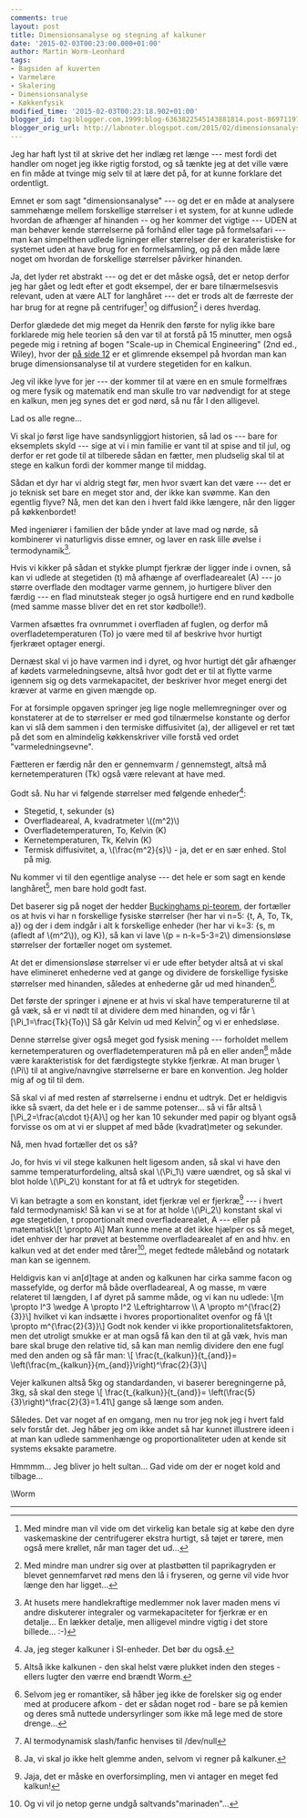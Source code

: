 ```yaml
---
comments: true
layout: post
title: Dimensionsanalyse og stegning af kalkuner
date: '2015-02-03T00:23:00.000+01:00'
author: Martin Worm-Leonhard
tags:
- Bagsiden af kuverten
- Varmelære
- Skalering
- Dimensionsanalyse
- Køkkenfysik
modified_time: '2015-02-03T00:23:18.902+01:00'
blogger_id: tag:blogger.com,1999:blog-6363822545143881814.post-8697119742235500246
blogger_orig_url: http://labnoter.blogspot.com/2015/02/dimensionsanalyse-og-stegning-af.html
---
```


Jeg har haft lyst til at skrive det her indlæg ret længe --- mest fordi
det handler om noget jeg ikke rigtig forstod, og så tænkte jeg at det
ville være en fin måde at tvinge mig selv til at lære det på, for at
kunne forklare det ordentligt.

Emnet er som sagt "dimensionsanalyse" --- og det er en måde at analysere
sammehænge mellem forskellige størrelser i et system, for at kunne
udlede hvordan de afhænger af hinanden -- og her kommer det vigtige ---
UDEN at man behøver kende størrelserne på forhånd eller tage på
formelsafari --- man kan simpelthen udlede ligninger eller størrelser der
er karateristiske for systemet uden at have brug for en formelsamling,
og på den måde lære noget om hvordan de forskellige størrelser påvirker
hinanden.

Ja, det lyder ret abstrakt --- og det er det måske også, det er netop
derfor jeg har gået og ledt efter et godt eksempel, der er bare
tilnærmelsesvis relevant, uden at være ALT for langhåret --- det er trods
alt de færreste der har brug for at regne på centrifuger[^1] og
diffusion[^2] i deres hverdag.

Derfor glædede det mig meget da Henrik den første for nylig ikke bare
forklarede mig hele teorien så den var til at forstå på 15 minutter, men
også pegede mig i retning af bogen "Scale-up in Chemical Engineering"
(2nd ed., Wiley), hvor der [på side
12](http://books.google.dk/books?id=iz-v6-veOSgC&lpg=PP1&pg=PA12#v=onepage&q&f=false)
er et glimrende eksempel på hvordan man kan bruge dimensionsanalyse til
at vurdere stegetiden for en kalkun.

Jeg vil ikke lyve for jer --- der kommer til at være en en smule
formelfræs og mere fysik og matematik end man skulle tro var nødvendigt
for at stege en kalkun, men jeg synes det er god nørd, så nu får I den
alligevel.

Lad os alle regne...

Vi skal jo først lige have sandsynliggjort historien, så lad os ---
bare for eksemplets skyld --- sige at vi i min familie er vant til at
spise and til jul, og derfor er ret gode til at tilberede sådan en
fætter, men pludselig skal til at stege en kalkun fordi der kommer mange
til middag. 

Sådan et dyr har vi aldrig stegt før, men hvor svært kan det
være --- det er jo teknisk set bare en meget stor and, der ikke kan
svømme. Kan den egentlig flyve? Nå, men det kan den i hvert fald ikke
længere, når den ligger på køkkenbordet!

Med ingeniører i familien der både ynder at lave mad og nørde, så
kombinerer vi naturligvis disse emner, og laver en rask lille øvelse i
termodynamik[^3].

Hvis vi kikker på sådan et stykke plumpt fjerkræ der ligger inde i
ovnen, så kan vi udlede at stegetiden (t) må afhænge af overfladearealet
(A) --- jo større overflade den modtager varme gennem, jo hurtigere bliver
den færdig --- en flad minutsteak steger jo også hurtigere end en rund
kødbolle (med samme masse bliver det en ret stor kødbolle!).

Varmen afsættes fra ovnrummet i overfladen af fuglen, og derfor må
overfladetemperaturen (To) jo være med til af beskrive hvor hurtigt
fjerkræet optager energi.

Dernæst skal vi jo have varmen ind i dyret, og hvor hurtigt dét går
afhænger af kødets varmeledningsevne, altså hvor godt det er til at
flytte varme igennem sig og dets varmekapacitet, der beskriver hvor
meget energi det kræver at varme en given mængde op.

For at forsimple opgaven springer jeg lige nogle mellemregninger over og
konstaterer at de to størrelser er med god tilnærmelse konstante og
derfor kan vi slå dem sammen i den termiske diffusivitet (a), der
alligevel er ret tæt på det som en almindelig køkkenskriver ville forstå
ved ordet "varmeledningsevne".

Fætteren er færdig når den er gennemvarm / gennemstegt, altså må
kernetemperaturen (Tk) også være relevant at have med.

Godt så. Nu har vi følgende størrelser med følgende enheder[^4]:


-   Stegetid, t, sekunder (s)
-   Overfladeareal, A, kvadratmeter \\((m^2)\\)
-   Overfladetemperaturen, To, Kelvin (K)
-   Kernetemperaturen, Tk, Kelvin (K)
-   Termisk diffusivitet, a, \\(\frac{m^2}{s}\\) - ja, det er en
    sær enhed. Stol på mig.


Nu kommer vi til den egentlige analyse --- det hele er som sagt en kende
langhåret[^5], men bare hold godt fast. 

Det baserer sig på noget der hedder [Buckinghams
pi-teorem](http://en.wikipedia.org/wiki/Buckingham_%CF%80_theorem), der
fortæller os at hvis vi har n forskellige fysiske størrelser (her har vi
n=5: {t, A, To, Tk, a}) og der i dem indgår i alt k forskellige enheder
(her har vi k=3: {s, m (afledt af \\(m^2\\)), og K}), så kan vi lave \\(p =
n-k=5-3=2\\) dimensionsløse størrelser der fortæller noget om systemet. 

At det er dimensionsløse størrelser vi er ude efter betyder altså at vi
skal have elimineret enhederne ved at gange og dividere de forskellige
fysiske størrelser med hinanden, således at enhederne går ud med
hinanden[^6].

Det første der springer i øjnene er at hvis vi skal have temperaturerne
til at gå væk, så er vi nødt til at dividere dem med hinanden, og vi får
\\[\Pi_1=\frac{Tk}{To}\\] Så går Kelvin ud med Kelvin[^7] og vi er
enhedsløse. 

Denne størrelse giver også meget god fysisk mening --- forholdet mellem
kernetemperaturen og overfladetemperaturen må på en eller anden[^8]
måde være karakteristisk for det færdigstegte stykke fjerkræ. At man
bruger \\(\Pi\\) til at angive/navngive størrelserne er bare en
konvention. Jeg holder mig af og til til dem.

Så skal vi af med resten af størrelserne i endnu et udtryk. Det er
heldigvis ikke så svært, da det hele er i de samme potenser... så vi får
altså \\[\Pi_2=\\frac{a\\cdot t}{A}\\] og her kan 10 sekunder med
papir og blyant også forvisse os om at vi er sluppet af med både
(kvadrat)meter og sekunder.

Nå, men hvad fortæller det os så?

Jo, for hvis vi vil stege kalkunen helt ligesom anden, så skal vi have
den samme temperaturfordeling, altså skal \\(\Pi_1\\) være uændret, og
så skal vi blot holde \\(\Pi_2\\) konstant for at få et udtryk for
stegetiden. 

Vi kan betragte a som en konstant, idet fjerkræ vel er fjerkræ[^9] --- i
hvert fald termodynamisk! Så kan vi se at for at holde
\\(\Pi_2\\) konstant skal vi øge stegetiden, t proportionalt med
overfladearealet, A --- eller på matematisk\\[t \\propto A\\] 
Man kunne
mene at det ikke hjælper os så meget, idet enhver der har prøvet at
bestemme overfladearealet af en and hhv. en kalkun ved at det ender med
tårer[^10], meget fedtede målebånd og notatark man kan se igennem.

Heldigvis kan vi an\[d\]tage at anden og kalkunen har cirka samme facon
og massefylde, og derfor må både overfladeareal, A og masse, m være
relateret til længden, l af dyret på samme måde, og vi kan nu udlede:
\\[m \propto l^3 \wedge A \propto l^2 \Leftrightarrow \\\ 
A \propto m^{\frac{2}{3}}\\]
hvilket vi kan indsætte i hvores
proportionalitet ovenfor og få \\[t \propto m^{\frac{2}{3}}\\] 
Godt nok kender vi ikke proportionalitetsfaktoren, men det utroligt
smukke er at man også få kan den til at gå væk, hvis man bare skal bruge
den relative tid, så kan man nemlig dividere den ene fugl med den anden
og så får man: \\[ \frac{t_{kalkun}}{t_{and}}= \left(\frac{m_{kalkun}}{m_{and}}\right)^\frac{2}{3}\\]

Vejer
kalkunen altså 5kg og standardanden, vi baserer beregningerne på, 3kg,
så skal den stege \\[ \frac{t_{kalkun}}{t_{and}}= \left(\frac{5}{3}\right)^\frac{2}{3}=1.41\\] 
gange så længe som
anden.

Således. Det var noget af en omgang, men nu tror jeg nok jeg i hvert
fald selv forstår det. Jeg håber jeg om ikke andet så har kunnet
illustrere ideen i at man kan udlede sammenhænge og proportionaliteter
uden at kende sit systems eksakte parametre. 

Hmmmm... Jeg bliver jo helt sultan... Gad vide om der er noget kold and
tilbage...

\\Worm 


------------------------------------------------------------------------

[^1]: Med mindre man vil vide om det virkelig kan betale sig at købe
    den dyre vaskemaskine der centrifugerer ekstra hurtigt, så tøjet er
    tørere, men også mere krøllet, når man tager det ud...

[^2]: Med mindre man undrer sig over at plastbøtten til paprikagryden
    er blevet gennemfarvet rød mens den lå i fryseren, og gerne vil vide
    hvor længe den har ligget...

[^3]: At husets mere handlekraftige medlemmer nok laver maden mens vi
    andre diskuterer integraler og varmekapaciteter for fjerkræ er en
    detalje... En lækker detalje, men alligevel mindre vigtig i det store
    billede... :-)

[^4]: Ja, jeg steger kalkuner i SI-enheder. Det bør du også.

[^5]: Altså ikke kalkunen - den skal helst være plukket inden den
    steges - ellers lugter den værre end brændt Worm.

[^6]: Selvom jeg er romantiker, så håber jeg ikke de forelsker sig og
    ender med at producere afkom - det er sådan noget rod - bare se på
    kemien og deres små nuttede undersyrlinger som ikke må lege med de store
    drenge...

[^7]: Al termodynamisk slash/fanfic henvises til /dev/null

[^8]: Ja, vi skal jo ikke helt glemme anden, selvom vi regner på
    kalkuner.

[^9]: Jaja, det er måske en overforsimpling, men vi antager en meget
    fed kalkun!

[^10]: Og vi vil jo netop gerne undgå saltvands"marinaden"...
